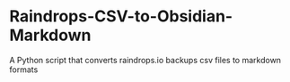 # Raindrops-CSV-to-Obsidian-Markdown
A Python script that converts raindrops.io backups csv files to markdown formats
